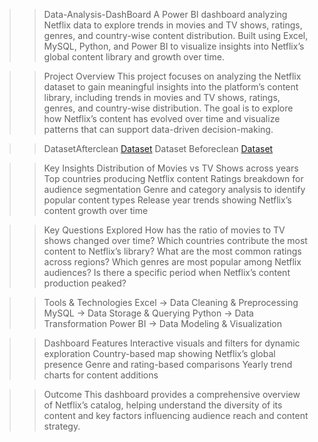 >>Data-Analysis-DashBoard
A Power BI dashboard analyzing Netflix data to explore trends in movies and TV shows, ratings, genres, and country-wise content distribution. Built using Excel, MySQL, Python, and Power BI to visualize insights into Netflix’s global content library and growth over time.

>>Project Overview
This project focuses on analyzing the Netflix dataset to gain meaningful insights into the platform’s content library, including trends in movies and TV shows, ratings, genres, and country-wise distribution. The goal is to explore how Netflix’s content has evolved over time and visualize patterns that can support data-driven decision-making.



>>DatasetAfterclean
<a href="https://github.com/ChanderKadari/Data-Analysis-DashBoard/blob/main/netfilx_data.xlsx%20%20After%20cleaning">Dataset</a>
>>Dataset Beforeclean
<a href="https://github.com/ChanderKadari/Data-Analysis-DashBoard/blob/main/netflix_titles_Before_cleaning.csv">Dataset </a>

>>Key Insights
Distribution of Movies vs TV Shows across years
Top countries producing Netflix content
Ratings breakdown for audience segmentation
Genre and category analysis to identify popular content types
Release year trends showing Netflix’s content growth over time

>>Key Questions Explored
How has the ratio of movies to TV shows changed over time?
Which countries contribute the most content to Netflix’s library?
What are the most common ratings across regions?
Which genres are most popular among Netflix audiences?
Is there a specific period when Netflix’s content production peaked?

>>Tools & Technologies
Excel → Data Cleaning & Preprocessing
MySQL → Data Storage & Querying
Python → Data Transformation
Power BI → Data Modeling & Visualization

>>Dashboard Features
Interactive visuals and filters for dynamic exploration
Country-based map showing Netflix’s global presence
Genre and rating-based comparisons
Yearly trend charts for content additions

>>Outcome
This dashboard provides a comprehensive overview of Netflix’s catalog, helping understand the diversity of its content and key factors influencing audience reach and content strategy.
